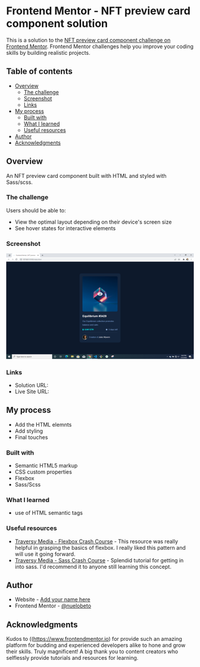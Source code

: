 # Frontend Mentor - NFT preview card component solution

This is a solution to the [NFT preview card component challenge on Frontend Mentor](https://www.frontendmentor.io/challenges/nft-preview-card-component-SbdUL_w0U). Frontend Mentor challenges help you improve your coding skills by building realistic projects.

## Table of contents

- [Overview](#overview)
  - [The challenge](#the-challenge)
  - [Screenshot](#screenshot)
  - [Links](#links)
- [My process](#my-process)
  - [Built with](#built-with)
  - [What I learned](#what-i-learned)
  - [Useful resources](#useful-resources)
- [Author](#author)
- [Acknowledgments](#acknowledgments)

## Overview

An NFT preview card component built with HTML and styled with Sass/scss.

### The challenge

Users should be able to:

- View the optimal layout depending on their device's screen size
- See hover states for interactive elements

### Screenshot

![](./screenshot/NFT-preview-card.PNG)

### Links

- Solution URL: [](https://www.frontendmentor.io/solutions/nft-preview-card-component-built-with-html-sass-and-flexbox-IJ_q7OOw3)
- Live Site URL: [](https://nuelobeto.github.io/NFT-preview-card/)

## My process

- Add the HTML elemnts
- Add styling
- Final touches

### Built with

- Semantic HTML5 markup
- CSS custom properties
- Flexbox
- Sass/Scss

### What I learned

- use of HTML semantic tags

### Useful resources

- [Traversy Media - Flexbox Crash Course](https://www.youtube.com/watch?v=3YW65K6LcIA) - This resource was really helpful in grasping the basics of flexbox. I really liked this pattern and will use it going forward.
- [Traversy Media - Sass Crash Course](https://www.youtube.com/watch?v=nu5mdN2JIwM&t=424s) - Splendid tutorial for getting in into sass. I'd recommend it to anyone still learning this concept.

## Author

- Website - [Add your name here](https://www.your-site.com)
- Frontend Mentor - [@nuelobeto](https://www.frontendmentor.io/profile/nuelobeto)

## Acknowledgments

Kudos to ((https://www.frontendmentor.io) for provide such an amazing platform for budding and experienced developers alike to hone and grow their skills. Truly magnificent!
A big thank you to content creators who selflessly provide tutorials and resources for learning.
